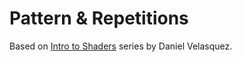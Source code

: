# Pattern & Repetitions

Based on [Intro to Shaders](https://offscreencanvas.com/courses/intro-to-shaders/) series by Daniel Velasquez.
